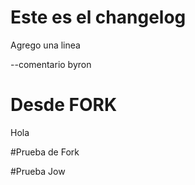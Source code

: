 # Este es el changelog

Agrego una linea

--comentario byron

# Desde FORK

Hola

#Prueba de Fork

#Prueba Jow
